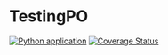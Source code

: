 # TestingPO
[![Python application](https://github.com/goncharova11/TestingPO/actions/workflows/python-app.yml/badge.svg)](https://github.com/goncharova11/TestingPO/actions/workflows/python-app.yml)
[![Coverage Status](https://coveralls.io/repos/github/goncharova11/TestingPO/badge.svg?branch=main)](https://coveralls.io/github/goncharova11/TestingPO?branch=main)
